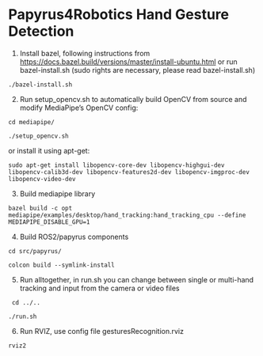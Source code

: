 # Papyrus4Robotics Hand Gesture Detection 

1. Install bazel, following instructions from https://docs.bazel.build/versions/master/install-ubuntu.html or run bazel-install.sh (sudo rights are necessary, please read bazel-install.sh)

``./bazel-install.sh ``

2. Run setup_opencv.sh to automatically build OpenCV from source and modify MediaPipe’s OpenCV config:

``cd mediapipe/``

``./setup_opencv.sh ``

or install it using apt-get:

`` sudo apt-get install libopencv-core-dev libopencv-highgui-dev libopencv-calib3d-dev libopencv-features2d-dev libopencv-imgproc-dev libopencv-video-dev ``

3. Build mediapipe library

``bazel build -c opt mediapipe/examples/desktop/hand_tracking:hand_tracking_cpu --define MEDIAPIPE_DISABLE_GPU=1``

4. Build ROS2/papyrus components

``cd src/papyrus/``

``colcon build --symlink-install``

5. Run alltogether, in run.sh you can change between single or multi-hand tracking and input from the camera or video files

`` cd ../..``

``./run.sh ``

6. Run RVIZ, use config file gesturesRecognition.rviz

``rviz2``


